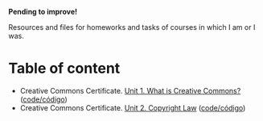 **Pending to improve!**

Resources and files for homeworks and tasks of courses in which I am or I was.

# Table of content
- Creative Commons Certificate. [Unit 1. What is Creative Commons?](https://ivanhercaz.github.io/research/homework/2018-01-01%20creative%20commons%20certificate%20beta%20library%20staff/2018-01-29_performance_assessment_unit_2_copyright_law.html) ([code/código](https://github.com/ivanhercaz/research/blob/master/homework/2018-01-01%20creative%20commons%20certificate%20beta%20library%20staff/2018-01-15_performance_assessment_unit_1_what_is_creative_commons.html))
- Creative Commons Certificate. [Unit 2. Copyright Law](https://ivanhercaz.github.io/research/homework/2018-01-01%20creative%20commons%20certificate%20beta%20library%20staff/2018-01-29_performance_assessment_unit_2_copyright_law.html) ([code/código](https://github.com/ivanhercaz/research/blob/master/homework/2018-01-01%20creative%20commons%20certificate%20beta%20library%20staff/2018-01-29_performance_assessment_unit_2_copyright_law.html))
